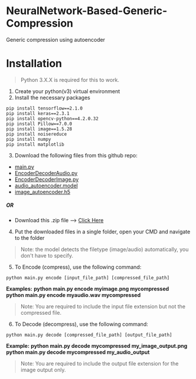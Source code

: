 # NeuralNetwork-Based-Generic-Compression
Generic compression using autoencoder

# Installation
> Python 3.X.X is required for this to work.
1. Create your python(v3) virtual environment
2. Install the necessary packages
```
pip install tensorflow==2.1.0
pip install keras==2.3.1
pip install opencv-python==4.2.0.32
pip install Pillow==7.0.0
pip install image==1.5.28
pip install noisereduce
pip install numpy
pip install matplotlib
```
3. Download the following files from this github repo:
- [main.py](https://github.com/AbdelrahmanElsherif/NeuralNetwork-Based-Generic-Compression/blob/master/main.py)
- [EncoderDecoderAudio.py](https://github.com/AbdelrahmanElsherif/NeuralNetwork-Based-Generic-Compression/blob/master/EncoderDecoderAudio.py)
- [EncoderDecoderImage.py](https://github.com/AbdelrahmanElsherif/NeuralNetwork-Based-Generic-Compression/blob/master/EncoderDecoderImage.py)
- [audio_autoencoder.model](https://github.com/AbdelrahmanElsherif/NeuralNetwork-Based-Generic-Compression/blob/master/audio_autoencoder.model)
- [image_autoencoder.h5](https://github.com/AbdelrahmanElsherif/NeuralNetwork-Based-Generic-Compression/blob/master/image_autoencoder.h5)

##### OR

- Download this .zip file --> [Click Here](https://gofile.io/?c=hpgsf9
)


4. Put the downloaded files in a single folder, open your CMD and navigate to the folder

> Note: the model detects the filetype (image/audio) automatically, you don't have to specify.


5. To Encode (compress), use the following command:
```
python main.py encode [input_file_path] [compressed_file_path]
```
**Examples:**
**python main.py encode myimage.png mycompressed**<br/>
**python main.py encode myaudio.wav mycompressed**<br/>

> Note: You are required to include the input file extension but not the compressed file.


6. To Decode (decompress), use the following command:
```
python main.py decode [compressed_file_path] [output_file_path]
```
**Example:** 
**python main.py decode mycompressed my_image_output.png**
**python main.py decode mycompressed my_audio_output**
> Note: You are required to include the output file extension for the image output only.

